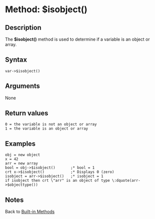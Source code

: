 # Method: $isobject()

<PageHeader />

## Description

The **$isobject()** method is used to determine if a variable is an object or array.

## Syntax

```
var->$isobject()
```

## Arguments

None

## Return values

```
0 = the variable is not an object or array
1 = the variable is an object or array
```

## Examples

```
obj = new object
x = 42
arr = new array
bool = obj->$isobject()       ;* bool = 1
crt x->$isobject()            ;* Displays 0 (zero)
isobject = arr->$isobject()   ;* isobject = 1
if isobject then crt \"arr" is an object of type \:dquote(arr->$objecttype())
```

## Notes

Back to [Built-in Methods](./../dynamic-objects-built-in-methods/README.md)  
  
<PageFooter />

